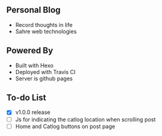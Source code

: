 ## Personal Blog
 - Record thoughts in life
 - Sahre web technologies

## Powered By
- Built with Hexo
- Deployed with Travis CI
- Server is github pages

## To-do List
- [X] v1.0.0 release
- [ ] Js for indicating the catlog location when scrolling post
- [ ] Home and Catlog buttons on post page

